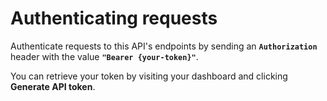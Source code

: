 # Authenticating requests

Authenticate requests to this API's endpoints by sending an **`Authorization`** header with the value **`"Bearer {your-token}"`**.

You can retrieve your token by visiting your dashboard and clicking <b>Generate API token</b>.
